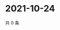 # 2021-10-24

共 0 条

<!-- BEGIN WEIBO -->
<!-- 最后更新时间 Sun Oct 24 2021 04:13:53 GMT+0800 (China Standard Time) -->

<!-- END WEIBO -->
